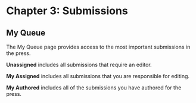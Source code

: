 # Chapter 3: Submissions
## My Queue

The My Queue page provides access to the most important submissions in the press.

**Unassigned** includes all submissions that require an editor.

**My Assigned** includes all submissions that you are responsible for editing.

**My Authored** includes all of the submissions you have authored for the press.